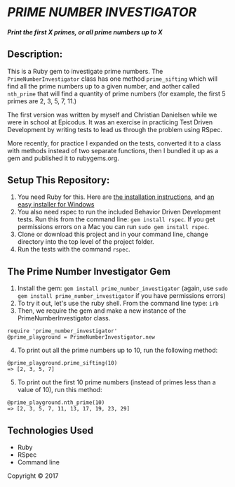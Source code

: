 # _PRIME NUMBER INVESTIGATOR_

#### _Print the first X primes, or all prime numbers up to X_

## Description:

This is a Ruby gem to investigate prime numbers. The `PrimeNumberInvestigator` class has one method `prime_sifting` which will find all the prime numbers up to a given number, and aother called `nth_prime` that will find a quantity of prime numbers (for example, the first 5 primes are 2, 3, 5, 7, 11.)

The first version was written by myself and Christian Danielsen while we were in school at Epicodus. It was an exercise in practicing Test Driven Development by writing tests to lead us through the problem using RSpec. 

More recently, for practice I expanded on the tests, converted it to a class with methods instead of two separate functions, then I bundled it up as a gem and published it to rubygems.org.

## Setup This Repository:

1. You need Ruby for this. Here are [the installation instructions](http://railsinstaller.org/en), and [an easy installer for Windows](http://rubyinstaller.org/)
2. You also need rspec to run the included Behavior Driven Development tests. Run this from the command line: `gem install rspec`. If you get permissions errors on a Mac you can run `sudo gem install rspec`. 
3. Clone or download this project and in your command line, change directory into the top level of the project folder. 
4. Run the tests with the command `rspec`.

## The Prime Number Investigator Gem

1. Install the gem: `gem install prime_number_investigator` (again, use `sudo gem install prime_number_investigator` if you have permissions errors)
2. To try it out, let's use the ruby shell. From the command line type: `irb`
3. Then, we require the gem and make a new instance of the PrimeNumberInvestigator class.

```
require 'prime_number_investigator'
@prime_playground = PrimeNumberInvestigator.new
```

4. To print out all the prime numbers up to 10, run the following method:

```
@prime_playground.prime_sifting(10)
=> [2, 3, 5, 7]
```

5. To print out the first 10 prime numbers (instead of primes less than a value of 10), run this method:

```
@prime_playground.nth_prime(10)
=> [2, 3, 5, 7, 11, 13, 17, 19, 23, 29]
```

## Technologies Used

* Ruby
* RSpec
* Command line

Copyright © 2017
